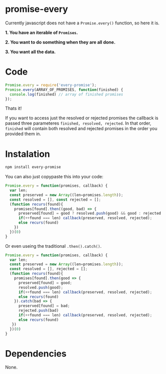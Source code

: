 # promise-every
Currently javascript does not have a `Promise.every()` function, so here it is.

**1. You have an iterable of **`Promises`**.**

**2. You want to do something when they are all done.**

**3. You want all the data.**

# Code

```javascript
Promise.every = require('every-promise');
Promise.every(ARRAY_OF_PROMISES, function(finished) {
  console.log(finished) // array of finished promises
});
```
Thats it!

If you want to access just the resolved or rejected promises the callback is passed three parameteres `finished, resolved, rejected`.
In that order, `finished` will contain both resolved and rejected promises in the order you provided them in.

# Instalation

```bash
npm install every-promise
```

You can also just copypaste this into your code:

```javascript
Promise.every = function(promises, callback) {
  var len;
  const preserved = new Array((len=promises.length));
  const resolved = [], const rejected = [];
  (function recurs(found){
    promises[found].then((good, bad) => {
      preserved[found] = good ? resolved.push(good) && good : rejected.push(bad) && bad;
      if(++found === len) callback(preserved, resolved, rejected);
      else recurs(found)
    })
  })(0)
}
```

Or even useing the traditional `.then().catch()`.

```javascript
Promise.every = function(promises, callback) {
  var len;
  const preserved = new Array((len=promises.length));
  const resolved = [], rejected = [];
  (function recurs(found){
    promises[found].then(good => {
      preserved[found] = good;
      resolved.push(good);
      if(++found === len) callback(preserved, resolved, rejected);
      else recurs(found)
    }).catch(bad => {
      preserved[found] = bad;
      rejected.push(bad)
      if(++found === len) callback(preserved, resolved, rejected);
      else recurs(found)
   })
  })(0)
}
```

# Dependencies

None.
